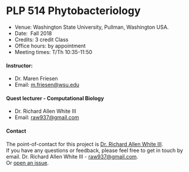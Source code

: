 # PLP 514 Phytobacteriology 

- Venue: 	Washington State University, Pullman, Washington USA.
- Date: 	Fall 2018
- Credits: 3 credit Class
- Office hours: by appointment
- Meeting times: T/Th 10:35-11:50

#### Instructor:	
- Dr. Maren Friesen
- Email: m.friesen@wsu.edu

#### Quest lecturer - Computational Biology	
- Dr. Richard Allen White III
- Email: raw937@gmail.com



#### Contact 
The point-of-contact for this project is [Dr. Richard Allen White III](https://github.com/raw937).<br />
If you have any questions or feedback, please feel free to get in touch by email. 
Dr. Richard Allen White III - raw937@gmail.com.  <br />
Or [open an issue](https://github.com/raw937/phytobacteriology/issues).
